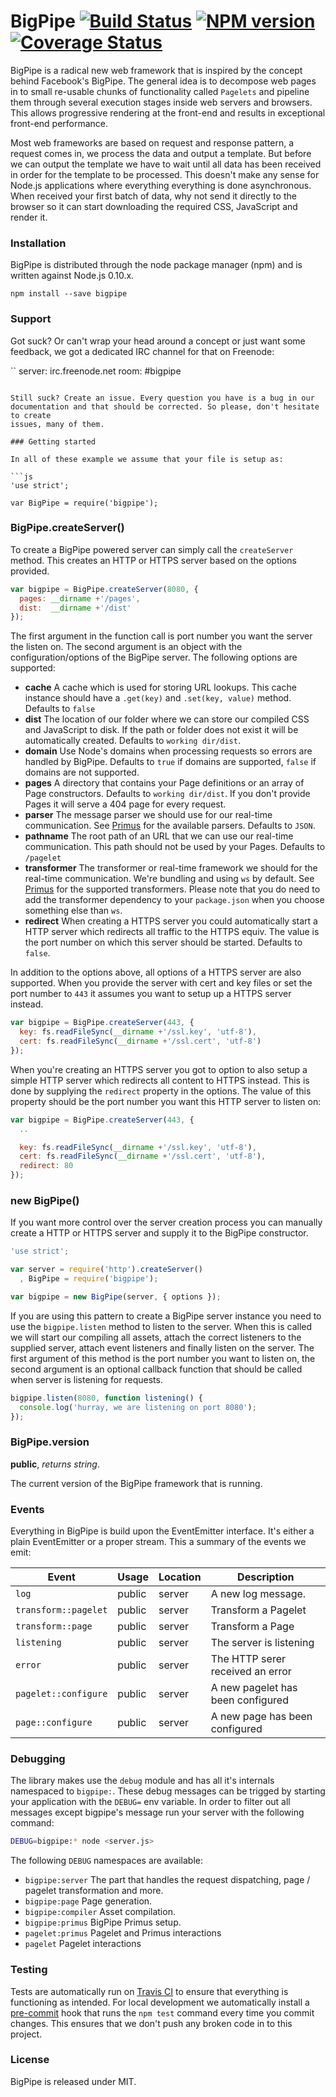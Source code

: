 # BigPipe [![Build Status][status]](https://travis-ci.org/bigpipe/bigpipe) [![NPM version][npmimgurl]](http://badge.fury.io/js/bigpipe) [![Coverage Status][coverage]](http://coveralls.io/r/bigpipe/bigpipe?branch=master)

[status]: https://travis-ci.org/bigpipe/bigpipe.png
[npmimgurl]: https://badge.fury.io/js/bigpipe.png
[coverage]: http://coveralls.io/repos/bigpipe/bigpipe/badge.png?branch=master

BigPipe is a radical new web framework that is inspired by the concept behind
Facebook's BigPipe. The general idea is to decompose web pages in to small
re-usable chunks of functionality called `Pagelets` and pipeline them through
several execution stages inside web servers and browsers. This allows progressive
rendering at the front-end and results in exceptional front-end performance.

Most web frameworks are based on request and response pattern, a request comes
in, we process the data and output a template. But before we can output the
template we have to wait until all data has been received in order for the
template to be processed. This doesn't make any sense for Node.js applications
where everything everything is done asynchronous. When received your first batch
of data, why not send it directly to the browser so it can start downloading the
required CSS, JavaScript and render it.

### Installation

BigPipe is distributed through the node package manager (npm) and is written
against Node.js 0.10.x.

```
npm install --save bigpipe
```

### Support

Got suck? Or can't wrap your head around a concept or just want some feedback,
we got a dedicated IRC channel for that on Freenode:

``
  server: irc.freenode.net
  room: #bigpipe
```

Still suck? Create an issue. Every question you have is a bug in our
documentation and that should be corrected. So please, don't hesitate to create
issues, many of them.

### Getting started

In all of these example we assume that your file is setup as:

```js
'use strict';

var BigPipe = require('bigpipe');
```

### BigPipe.createServer()

To create a BigPipe powered server can simply call the `createServer` method.
This creates an HTTP or HTTPS server based on the options provided.

```js
var bigpipe = BigPipe.createServer(8080, {
  pages: __dirname +'/pages',
  dist:  __dirname +'/dist'
});
```

The first argument in the function call is port number you want the server the
listen on. The second argument is an object with the configuration/options of the
BigPipe server. The following options are supported:

- **cache** A cache which is used for storing URL lookups. This cache instance
  should have a `.get(key)` and `.set(key, value)` method. Defaults to `false`
- **dist** The location of our folder where we can store our compiled CSS and
  JavaScript to disk. If the path or folder does not exist it will be
  automatically created. Defaults to `working dir/dist`.
- **domain** Use Node's domains when processing requests so errors are handled
  by BigPipe. Defaults to `true` if domains are supported, `false` if domains
  are not supported.
- **pages** A directory that contains your Page definitions or an array of Page
  constructors. Defaults to `working dir/dist`. If you don't provide Pages it
  will serve a 404 page for every request.
- **parser** The message parser we should use for our real-time communication.
  See [Primus] for the available parsers. Defaults to `JSON`.
- **pathname** The root path of an URL that we can use our real-time
  communication. This path should not be used by your Pages. Defaults to
  `/pagelet`
- **transformer** The transformer or real-time framework we should for the
  real-time communication. We're bundling and using `ws` by default. See [Primus]
  for the supported transformers. Please note that you do need to add the
  transformer dependency to your `package.json` when you choose something else
  than `ws`.
- **redirect** When creating a HTTPS server you could automatically start a HTTP
  server which redirects all traffic to the HTTPS equiv. The value is the port
  number on which this server should be started. Defaults to `false`.

In addition to the options above, all options of a HTTPS server are also
supported.  When you provide the server with cert and key files or set the
port number to `443` it assumes you want to setup up a HTTPS server instead.

```js
var bigpipe = BigPipe.createServer(443, {
  key: fs.readFileSync(__dirname +'/ssl.key', 'utf-8'),
  cert: fs.readFileSync(__dirname +'/ssl.cert', 'utf-8')
});
```

When you're creating an HTTPS server you got to option to also setup a simple
HTTP server which redirects all content to HTTPS instead. This is done by
supplying the `redirect` property in the options. The value of this property
should be the port number you want this HTTP server to listen on:

```js
var bigpipe = BigPipe.createServer(443, {
  ..

  key: fs.readFileSync(__dirname +'/ssl.key', 'utf-8'),
  cert: fs.readFileSync(__dirname +'/ssl.cert', 'utf-8'),
  redirect: 80
});
```

### new BigPipe()

If you want more control over the server creation process you can manually
create a HTTP or HTTPS server and supply it to the BigPipe constructor.

```js
'use strict';

var server = require('http').createServer()
  , BigPipe = require('bigpipe');

var bigpipe = new BigPipe(server, { options });
```

If you are using this pattern to create a BigPipe server instance you need to
use the `bigpipe.listen` method to listen to the server. When this is called we
will start our compiling all assets, attach the correct listeners to the
supplied server, attach event listeners and finally listen on the server. The
first argument of this method is the port number you want to listen on, the
second argument is an optional callback function that should be called when
server is listening for requests.

```js
bigpipe.listen(8080, function listening() {
  console.log('hurray, we are listening on port 8080');
});
```

### BigPipe.version

**public**, _returns string_.

The current version of the BigPipe framework that is running.

### Events

Everything in BigPipe is build upon the EventEmitter interface. It's either a
plain EventEmitter or a proper stream. This a summary of the events we emit:

Event                 | Usage       | Location      | Description
----------------------|-------------|---------------|-------------------------------
`log`                 | public      | server        | A new log message.
`transform::pagelet`  | public      | server        | Transform a Pagelet
`transform::page`     | public      | server        | Transform a Page
`listening`           | public      | server        | The server is listening
`error`               | public      | server        | The HTTP serer received an error
`pagelet::configure`  | public      | server        | A new pagelet has been configured
`page::configure`     | public      | server        | A new page has been configured

### Debugging

The library makes use the `debug` module and has all it's internals namespaced
to `bigpipe:`. These debug messages can be trigged by starting your application
with the `DEBUG=` env variable. In order to filter out all messages except
bigpipe's message run your server with the following command:

```bash
DEBUG=bigpipe:* node <server.js>
```

The following `DEBUG` namespaces are available:

- `bigpipe:server` The part that handles the request dispatching, page / pagelet
  transformation and more.
- `bigpipe:page` Page generation.
- `bigpipe:compiler` Asset compilation.
- `bigpipe:primus` BigPipe Primus setup.
- `pagelet:primus` Pagelet and Primus interactions
- `pagelet` Pagelet interactions

### Testing

Tests are automatically run on [Travis CI] to ensure that everything is
functioning as intended. For local development we automatically install a
[pre-commit] hook that runs the `npm test` command every time you commit changes.
This ensures that we don't push any broken code in to this project.

### License

BigPipe is released under MIT.

[Travis CI]: http://travisci.org
[pre-commit]: http://github.com/observing/pre-commit
[Primus]: https://githbu.com/primus/primus
